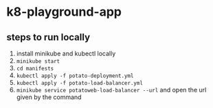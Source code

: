 # k8-playground-app

## steps to run locally
1. install minikube and kubectl locally
2. `minikube start`
3. `cd manifests`
4. `kubectl apply -f potato-deployment.yml`
5. `kubectl apply -f potato-load-balancer.yml`
6. `minikube service potatoweb-load-balancer --url` and open the url given by the command